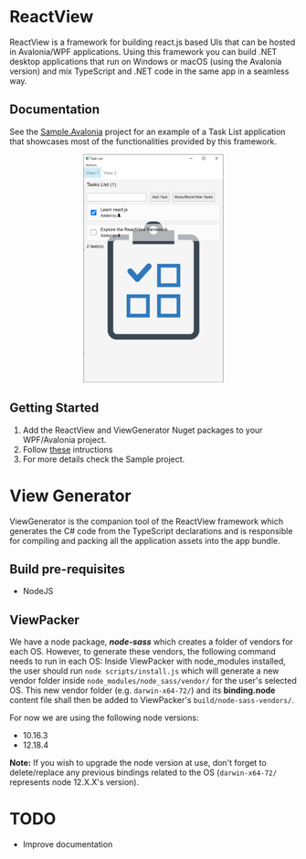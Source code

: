 # ReactView

ReactView is a framework for building react.js based UIs that can be hosted in Avalonia/WPF applications.
Using this framework you can build .NET desktop applications that run on Windows or macOS (using the Avalonia version) and mix TypeScript and .NET code in the same app in a seamless way.

## Documentation

See the [Sample.Avalonia](Sample.Avalonia) project for an example of a Task List application that showcases most of the functionalities provided by this framework.

<p align="center">
  <img src="docs/images/screenshot.png" height="400">
</p>

## Getting Started

1) Add the ReactView and ViewGenerator Nuget packages to your WPF/Avalonia project.
2) Follow [these](ViewGenerator/readme.txt "Instructions") intructions 
3) For more details check the Sample project.

# View Generator

ViewGenerator is the companion tool of the ReactView framework which generates the C# code from the TypeScript declarations and is responsible for compiling and packing all the application assets into the app bundle.

## Build pre-requisites
- NodeJS

## ViewPacker

We have a node package, _**node-sass**_ which creates a folder of vendors for each OS. However, to generate these vendors, the following command needs to run in each OS:
Inside ViewPacker with node_modules installed, the user should run `node scripts/install.js` which will generate a new vendor folder inside `node_modules/node_sass/vendor/` for the user's selected OS. This new vendor folder (e.g. `darwin-x64-72/`) and its **binding.node** content file shall then be added to ViewPacker's `build/node-sass-vendors/`.

For now we are using the following node versions:
- 10.16.3
- 12.18.4

**Note:** If you wish to upgrade the node version at use, don't forget to delete/replace any previous bindings related to the OS (`darwin-x64-72/` represents node 12.X.X's version).

# TODO
- Improve documentation
